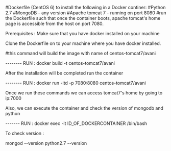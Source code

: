 #Dockerfile (CentOS 6) to install the following in a Docker continer:
#Python 2.7
#MongoDB - any version
#Apache tomcat 7 - running on port 8080
#run the Dockerfile such that once the container boots, apache tomcat's home page is accessible from the host on port 7080.

Prerequisites : Make sure that you have docker installed on your machine

Clone the Dockerfile on to your machine where you have docker installed.

#this command will build the image with name of centos-tomcat7/avani

-------- RUN : docker build -t centos-tomcat7/avani  

After the installation will be completed run the container


--------  RUN : docker run -itd -p 7080:8080 centos-tomcat7/avani

Once we run these commands we can access tomcat7's home by going to ip:7000

Also, we can execute the container and check the version of mongodb and python

-------   RUN : docker exec -it ID_OF_DOCKERCONTAINER /bin/bash

To check version :

  mongod --version
  python2.7 --version




